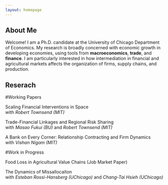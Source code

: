 ```yaml
---
layout: homepage
---
```


## About Me

Welcome! I am a Ph.D. candidate at the University of Chicago Department of Economics. 
My research is broadly concerned with economic growth in developing economies, using tools from **macroeconomics**, **trade**, and **finance**. I am particularly interested in how intermediation in financial and agricultural markets affects the organization of firms, supply chains, and production.

## Reserach

#Working Papers

Scaling Financial Interventions in Space  
with *Robert Townsend (MIT)*

Trade-Financial Linkages and Regional Risk Sharing  
with *Masao Fukui (BU)* and *Robert Townsend (MIT)*

A Bank on Every Corner: Relationship Contracting and Firm Dynamics  
with *Vishan Nigam (MIT)*

#Work in Progress

Food Loss in Agricultural Value Chains (Job Market Paper)

The Dynamics of Missallocaiton  
with *Esteban Rossi-Hansberg (UChicago)* and *Chang-Tai Hsieh (UChicago)*
